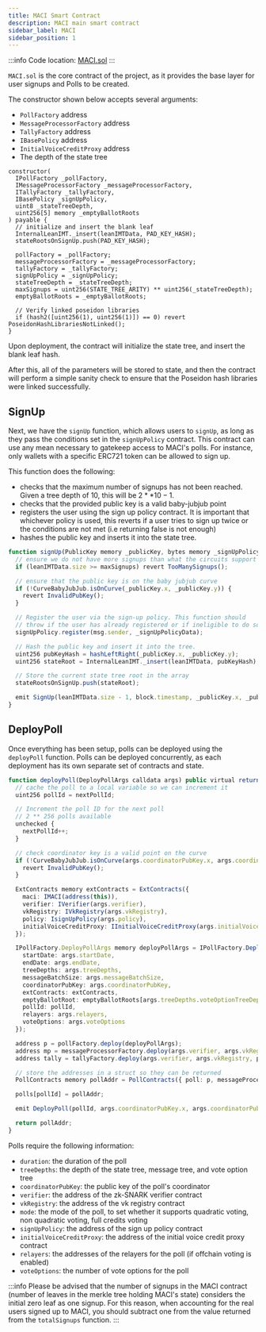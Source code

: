 ```yaml
---
title: MACI Smart Contract
description: MACI main smart contract
sidebar_label: MACI
sidebar_position: 1
---
```


:::info
Code location: [MACI.sol](https://github.com/privacy-scaling-explorations/maci/blob/dev/packages/contracts/contracts/MACI.sol)
:::

`MACI.sol` is the core contract of the project, as it provides the base layer for user signups and Polls to be created.

The constructor shown below accepts several arguments:

- `PollFactory` address
- `MessageProcessorFactory` address
- `TallyFactory` address
- `IBasePolicy` address
- `InitialVoiceCreditProxy` address
- The depth of the state tree

```solidity
constructor(
  IPollFactory _pollFactory,
  IMessageProcessorFactory _messageProcessorFactory,
  ITallyFactory _tallyFactory,
  IBasePolicy _signUpPolicy,
  uint8 _stateTreeDepth,
  uint256[5] memory _emptyBallotRoots
) payable {
  // initialize and insert the blank leaf
  InternalLeanIMT._insert(leanIMTData, PAD_KEY_HASH);
  stateRootsOnSignUp.push(PAD_KEY_HASH);

  pollFactory = _pollFactory;
  messageProcessorFactory = _messageProcessorFactory;
  tallyFactory = _tallyFactory;
  signUpPolicy = _signUpPolicy;
  stateTreeDepth = _stateTreeDepth;
  maxSignups = uint256(STATE_TREE_ARITY) ** uint256(_stateTreeDepth);
  emptyBallotRoots = _emptyBallotRoots;

  // Verify linked poseidon libraries
  if (hash2([uint256(1), uint256(1)]) == 0) revert PoseidonHashLibrariesNotLinked();
}
```

Upon deployment, the contract will initialize the state tree, and insert the blank leaf hash.

After this, all of the parameters will be stored to state, and then the contract will perform a simple sanity check to ensure that the Poseidon hash libraries were linked successfully.

## SignUp

Next, we have the `signUp` function, which allows users to `signUp`, as long as they pass the conditions set in the `signUpPolicy` contract. This contract can use any mean necessary to gatekeep access to MACI's polls. For instance, only wallets with a specific ERC721 token can be allowed to sign up.

This function does the following:

- checks that the maximum number of signups has not been reached. Given a tree depth of 10, this will be $2 ** 10 - 1$.
- checks that the provided public key is a valid baby-jubjub point
- registers the user using the sign up policy contract. It is important that whichever policy is used, this reverts if a user tries to sign up twice or the conditions are not met (i.e returning false is not enough)
- hashes the public key and inserts it into the state tree.

```ts
function signUp(PublicKey memory _publicKey, bytes memory _signUpPolicyData) public virtual {
  // ensure we do not have more signups than what the circuits support
  if (leanIMTData.size >= maxSignups) revert TooManySignups();

  // ensure that the public key is on the baby jubjub curve
  if (!CurveBabyJubJub.isOnCurve(_publicKey.x, _publicKey.y)) {
    revert InvalidPubKey();
  }

  // Register the user via the sign-up policy. This function should
  // throw if the user has already registered or if ineligible to do so.
  signUpPolicy.register(msg.sender, _signUpPolicyData);

  // Hash the public key and insert it into the tree.
  uint256 pubKeyHash = hashLeftRight(_publicKey.x, _publicKey.y);
  uint256 stateRoot = InternalLeanIMT._insert(leanIMTData, pubKeyHash);

  // Store the current state tree root in the array
  stateRootsOnSignUp.push(stateRoot);

  emit SignUp(leanIMTData.size - 1, block.timestamp, _publicKey.x, _publicKey.y);
}
```

## DeployPoll

Once everything has been setup, polls can be deployed using the `deployPoll` function. Polls can be deployed concurrently, as each deployment has its own separate set of contracts and state.

```ts
function deployPoll(DeployPollArgs calldata args) public virtual returns (PollContracts memory) {
  // cache the poll to a local variable so we can increment it
  uint256 pollId = nextPollId;

  // Increment the poll ID for the next poll
  // 2 ** 256 polls available
  unchecked {
    nextPollId++;
  }

  // check coordinator key is a valid point on the curve
  if (!CurveBabyJubJub.isOnCurve(args.coordinatorPubKey.x, args.coordinatorPubKey.y)) {
    revert InvalidPubKey();
  }

  ExtContracts memory extContracts = ExtContracts({
    maci: IMACI(address(this)),
    verifier: IVerifier(args.verifier),
    vkRegistry: IVkRegistry(args.vkRegistry),
    policy: IsignUpPolicy(args.policy),
    initialVoiceCreditProxy: IInitialVoiceCreditProxy(args.initialVoiceCreditProxy)
  });

  IPollFactory.DeployPollArgs memory deployPollArgs = IPollFactory.DeployPollArgs({
    startDate: args.startDate,
    endDate: args.endDate,
    treeDepths: args.treeDepths,
    messageBatchSize: args.messageBatchSize,
    coordinatorPubKey: args.coordinatorPubKey,
    extContracts: extContracts,
    emptyBallotRoot: emptyBallotRoots[args.treeDepths.voteOptionTreeDepth - 1],
    pollId: pollId,
    relayers: args.relayers,
    voteOptions: args.voteOptions
  });

  address p = pollFactory.deploy(deployPollArgs);
  address mp = messageProcessorFactory.deploy(args.verifier, args.vkRegistry, p, msg.sender, args.mode);
  address tally = tallyFactory.deploy(args.verifier, args.vkRegistry, p, mp, msg.sender, args.mode);

  // store the addresses in a struct so they can be returned
  PollContracts memory pollAddr = PollContracts({ poll: p, messageProcessor: mp, tally: tally });

  polls[pollId] = pollAddr;

  emit DeployPoll(pollId, args.coordinatorPubKey.x, args.coordinatorPubKey.y, args.mode);

  return pollAddr;
}
```

Polls require the following information:

- `duration`: the duration of the poll
- `treeDepths`: the depth of the state tree, message tree, and vote option tree
- `coordinatorPubKey`: the public key of the poll's coordinator
- `verifier`: the address of the zk-SNARK verifier contract
- `vkRegistry`: the address of the vk registry contract
- `mode`: the mode of the poll, to set whether it supports quadratic voting, non quadratic voting, full credits voting
- `signUpPolicy`: the address of the sign up policy contract
- `initialVoiceCreditProxy`: the address of the initial voice credit proxy contract
- `relayers`: the addresses of the relayers for the poll (if offchain voting is enabled)
- `voteOptions`: the number of vote options for the poll

:::info
Please be advised that the number of signups in the MACI contract (number of leaves in the merkle tree holding MACI's state) considers the initial zero leaf as one signup. For this reason, when accounting for the real users signed up to MACI, you should subtract one from the value returned from the `totalSignups` function.
:::
